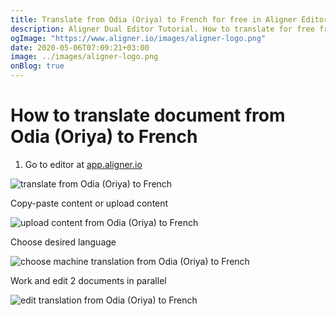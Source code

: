 ```yaml
---
title: Translate from Odia (Oriya) to French for free in Aligner Editor
description: Aligner Dual Editor Tutorial. How to translate for free from Odia (Oriya) to French. Aligner is multilingual document management platform. 
ogImage: "https://www.aligner.io/images/aligner-logo.png"
date: 2020-05-06T07:09:21+03:00
image: ../images/aligner-logo.png
onBlog: true
---
```


# How to translate document from Odia (Oriya) to French

1. Go to editor at [app.aligner.io](https://app.aligner.io "Aligner App web page")

![translate from Odia (Oriya) to French](../aligner-blank-editor.png "translate from Odia (Oriya) to French")

Copy-paste content or upload content

![upload content from Odia (Oriya) to French](../aligner-uploaded-document.png "upload content from Odia (Oriya) to French")

Choose desired language

![choose machine translation from Odia (Oriya) to French](../aligner-language-dropdown.png "choose machine translation from Odia (Oriya) to French")

Work and edit 2 documents in parallel

![edit translation from Odia (Oriya) to French](../aligner-double-sitded-editor.png "edit translation from Odia (Oriya) to French")

